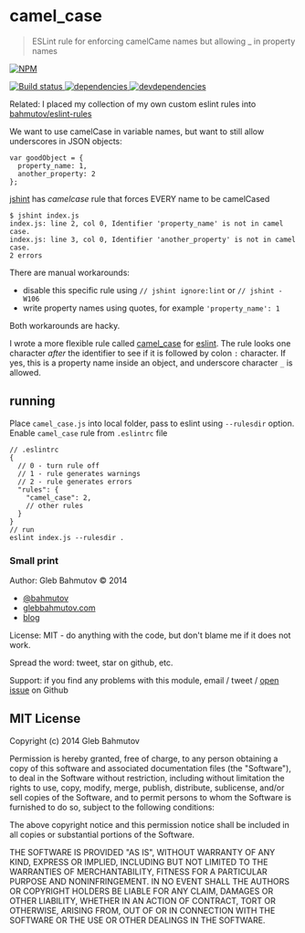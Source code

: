 # camel_case

> ESLint rule for enforcing camelCame names but allowing _ in property names

[![NPM][camel_case-icon] ][camel_case-url]

[![Build status][camel_case-ci-image] ][camel_case-ci-url]
[![dependencies][camel_case-dependencies-image] ][camel_case-dependencies-url]
[![devdependencies][camel_case-devdependencies-image] ][camel_case-devdependencies-url]

[camel_case-icon]: https://nodei.co/npm/camel_case.png?downloads=true
[camel_case-url]: https://npmjs.org/package/camel_case
[camel_case-ci-image]: https://travis-ci.org/bahmutov/camel_case.png?branch=master
[camel_case-ci-url]: https://travis-ci.org/bahmutov/camel_case
[camel_case-dependencies-image]: https://david-dm.org/bahmutov/camel_case.png
[camel_case-dependencies-url]: https://david-dm.org/bahmutov/camel_case
[camel_case-devdependencies-image]: https://david-dm.org/bahmutov/camel_case/dev-status.png
[camel_case-devdependencies-url]: https://david-dm.org/bahmutov/camel_case#info=devDependencies

Related: I placed my collection of my own custom eslint rules into [bahmutov/eslint-rules][eslint-rules]

We want to use camelCase in variable names, but want to still allow
underscores in JSON objects:

    var goodObject = {
      property_name: 1,
      another_property: 2
    };

[jshint](http://jshint.com/docs/) has *camelcase* rule that forces EVERY name
to be camelCased

    $ jshint index.js
    index.js: line 2, col 0, Identifier 'property_name' is not in camel case.
    index.js: line 3, col 0, Identifier 'another_property' is not in camel case.
    2 errors

There are manual workarounds:

* disable this specific rule using `// jshint ignore:lint` or `// jshint -W106`
* write property names using quotes, for example `'property_name': 1`

Both workarounds are hacky.

I wrote a more flexible rule called [camel_case](camel_case.js)
for [eslint](https://github.com/eslint/eslint). The rule looks one character *after*
the identifier to see if it is followed by colon `:` character.
If yes, this is a property name inside an object, and underscore character `_` is allowed.

## running

Place `camel_case.js` into local folder, pass to eslint using `--rulesdir` option.
Enable `camel_case` rule from `.eslintrc` file

    // .eslintrc
    {
      // 0 - turn rule off
      // 1 - rule generates warnings
      // 2 - rule generates errors
      "rules": {
        "camel_case": 2,
        // other rules
      }
    }
    // run
    eslint index.js --rulesdir .

### Small print

Author: Gleb Bahmutov &copy; 2014

* [@bahmutov](https://twitter.com/bahmutov)
* [glebbahmutov.com](http://glebbahmutov.com)
* [blog](http://bahmutov.calepin.co/)

License: MIT - do anything with the code, but don't blame me if it does not work.

Spread the word: tweet, star on github, etc.

Support: if you find any problems with this module, email / tweet /
[open issue](https://github.com/bahmutov/camel_case/issues) on Github



## MIT License

Copyright (c) 2014 Gleb Bahmutov

Permission is hereby granted, free of charge, to any person
obtaining a copy of this software and associated documentation
files (the "Software"), to deal in the Software without
restriction, including without limitation the rights to use,
copy, modify, merge, publish, distribute, sublicense, and/or sell
copies of the Software, and to permit persons to whom the
Software is furnished to do so, subject to the following
conditions:

The above copyright notice and this permission notice shall be
included in all copies or substantial portions of the Software.

THE SOFTWARE IS PROVIDED "AS IS", WITHOUT WARRANTY OF ANY KIND,
EXPRESS OR IMPLIED, INCLUDING BUT NOT LIMITED TO THE WARRANTIES
OF MERCHANTABILITY, FITNESS FOR A PARTICULAR PURPOSE AND
NONINFRINGEMENT. IN NO EVENT SHALL THE AUTHORS OR COPYRIGHT
HOLDERS BE LIABLE FOR ANY CLAIM, DAMAGES OR OTHER LIABILITY,
WHETHER IN AN ACTION OF CONTRACT, TORT OR OTHERWISE, ARISING
FROM, OUT OF OR IN CONNECTION WITH THE SOFTWARE OR THE USE OR
OTHER DEALINGS IN THE SOFTWARE.

[eslint-rules]: https://github.com/bahmutov/eslint-rules
